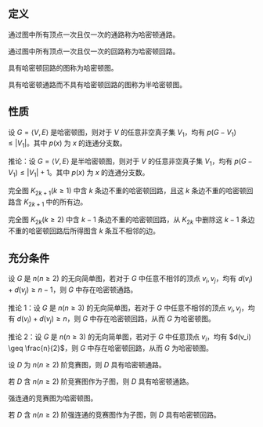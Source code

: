 ## 定义

通过图中所有顶点一次且仅一次的通路称为哈密顿通路。

通过图中所有顶点一次且仅一次的回路称为哈密顿回路。

具有哈密顿回路的图称为哈密顿图。

具有哈密顿通路而不具有哈密顿回路的图称为半哈密顿图。

## 性质

设 $G=\langle V, E\rangle$ 是哈密顿图，则对于 $V$ 的任意非空真子集 $V_1$，均有 $p(G-V_1) \leq |V_1|$。其中 $p(x)$ 为 $x$ 的连通分支数。

推论：设 $G=\langle V, E\rangle$ 是半哈密顿图，则对于 $V$ 的任意非空真子集 $V_1$，均有 $p(G-V_1) \leq |V_1|+1$。其中 $p(x)$ 为 $x$ 的连通分支数。

完全图 $K_{2k+1} (k \geq 1)$ 中含 $k$ 条边不重的哈密顿回路，且这 $k$ 条边不重的哈密顿回路含 $K_{2k+1}$ 中的所有边。

完全图 $K_{2k} (k \geq 2)$ 中含 $k-1$ 条边不重的哈密顿回路，从 $K_{2k}$ 中删除这 $k-1$ 条边不重的哈密顿回路后所得图含 $k$ 条互不相邻的边。

## 充分条件

设 $G$ 是 $n(n \geq 2)$ 的无向简单图，若对于 $G$ 中任意不相邻的顶点 $v_i, v_j$，均有 $d(v_i)+ d(v_j) \geq n - 1$，则 $G$ 中存在哈密顿通路。

推论 1：设 $G$ 是 $n(n \geq 3)$ 的无向简单图，若对于 $G$ 中任意不相邻的顶点 $v_i, v_j$，均有 $d(v_i)+ d(v_j) \geq n$，则 $G$ 中存在哈密顿回路，从而 $G$ 为哈密顿图。

推论 2：设 $G$ 是 $n(n \geq 3)$ 的无向简单图，若对于 $G$ 中任意顶点 $v_i$，均有 $d(v_i) \geq \frac{n}{2}$，则 $G$ 中存在哈密顿回路，从而 $G$ 为哈密顿图。

设 $D$ 为 $n(n \geq 2)$ 阶竞赛图，则 $D$ 具有哈密顿通路。

若 $D$ 含 $n(n \geq 2)$ 阶竞赛图作为子图，则 $D$ 具有哈密顿通路。

强连通的竞赛图为哈密顿图。

若 $D$ 含 $n(n \geq 2)$ 阶强连通的竞赛图作为子图，则 $D$ 具有哈密顿回路。

